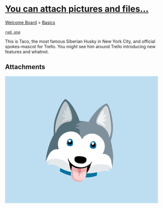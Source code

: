 # [You can attach pictures and files...](https://trello.com/c/kXPi0va2/4-you-can-attach-pictures-and-files)

[Welcome Board](../README.md) > [Basics](README.md)

[`red one`](../Labels/red_one.md)

This is Taco, the most famous Siberian Husky in New York City, and official spokes-mascot for Trello. You might see him around Trello introducing new features and whatnot.



## Attachments

![taco.png](../Attachments/You_can_attach_pictures_and_files/taco.png)